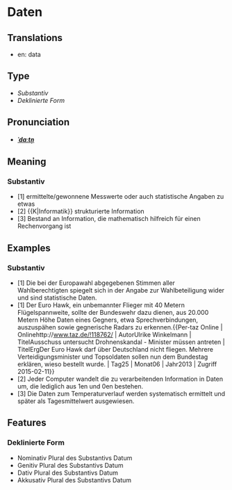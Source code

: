 # Daten
## Translations
- en: data
## Type
- _Substantiv_
- _Deklinierte Form_
## Pronunciation
- **_[ˈdaːtn̩](https://commons.wikimedia.org/wiki/File:De-Daten.ogg)_**
## Meaning
### Substantiv
- [1] ermittelte/gewonnene Messwerte oder auch statistische Angaben zu etwas
- [2] {{K|Informatik}} strukturierte Information
- [3] Bestand an Information, die mathematisch hilfreich für einen Rechenvorgang ist
## Examples
### Substantiv
- [1] Die bei der Europawahl abgegebenen Stimmen aller Wahlberechtigten spiegelt sich in der Angabe zur Wahlbeteiligung wider und sind statistische Daten.
- [1] Der Euro Hawk, ein unbemannter Flieger mit 40 Metern Flügelspannweite, sollte der Bundeswehr dazu dienen, aus 20.000 Metern Höhe Daten eines Gegners, etwa Sprechverbindungen, auszuspähen sowie gegnerische Radars zu erkennen.<ref>{{Per-taz Online | Onlinehttp://www.taz.de/!118762/ | AutorUlrike Winkelmann | TitelAusschuss untersucht Drohnenskandal - Minister müssen antreten | TitelErgDer Euro Hawk darf über Deutschland nicht fliegen. Mehrere Verteidigungsminister und Topsoldaten sollen nun dem Bundestag erklären, wieso bestellt wurde. | Tag25 | Monat06 | Jahr2013 | Zugriff 2015-02-11}}</ref>
- [2] Jeder Computer wandelt die zu verarbeitenden Information in Daten um, die lediglich aus 1en und 0en bestehen.
- [3] Die Daten zum Temperaturverlauf werden systematisch ermittelt und später als Tagesmittelwert ausgewiesen.
## Features
### Deklinierte Form
-  Nominativ Plural des Substantivs Datum
-  Genitiv Plural des Substantivs Datum
-  Dativ Plural des Substantivs Datum
-  Akkusativ Plural des Substantivs Datum
